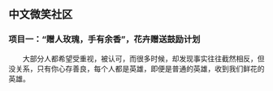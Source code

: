 ## 中文微笑社区
### 项目一：“赠人玫瑰，手有余香”，花卉赠送鼓励计划
　　大部分人都希望受重视，被认可，而很多时候，却发现事实往往截然相反，但没关系，只有你心存善良，每个人都是英雄，即便是普通的英雄，收到我们鲜花的英雄。
